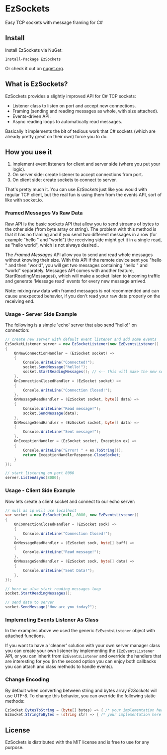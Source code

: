 # EzSockets
Easy TCP sockets with message framing for C#

## Install

Install EzSockets via NuGet:

```
Install-Package EzSockets
```

Or check it out on [nuget.org](https://www.nuget.org/packages/EzSockets/).


## What is EzSockets?

EzSockets provides a slightly improved API for C# TCP sockets:

- Listener class to listen on port and accept new connections.
- Framing (sending and reading messages as whole, with size attached).
- Events-driven API.
- Async reading loops to automatically read messages.

Basically it implements the bit of tedious work that C# sockets (which are already pretty great on their own) force you to do.

## How you use it

1. Implement event listeners for client and server side (where you put your logic).
2. On server side: create listener to accept connections from port.
3. On client side: create sockets to connect to server.

That's pretty much it. You can use *EzSockets* just like you would with regular TCP client, but the real fun is using them from the events API, sort of like with socket.io.

### Framed Messages Vs Raw Data

Raw API is the basic sockets API that allow you to send streams of bytes to the other side (from byte array or string). 
The problem with this method is that it has no framing and if you send two different messages in a row (for example "hello " and "world") the receiving side might get it in a single read, as "hello world", which is not always desired..

The *Framed Messages* API allow you to send and read whole messages without knowing their size. With this API if the remote device sent you "hello " and then "world", you will get two messages containing "hello " and "world" separately.
Messages API comes with another feature, StartReadingMessages(), which will make a socket listen to incoming traffic and generate 'Message read' events for every new message arrived.

Note: mixing raw data with framed messages is not recommended and can cause unexpected behavior, if you don't read your raw data properly on the receiving end. 


### Usage - Server Side Example

The following is a simple 'echo' server that also send "hello!" on connection:

```cs
// create new server with default event listener and add some events
EzSocketListener server = new EzSocketListener(new EzEventsListener()
{
	OnNewConnectionHandler = (EzSocket socket) => 
	{
		Console.WriteLine("Connected!");
		socket.SendMessage("hello!");
		socket.StartReadingMessages(); // <-- this will make the new socket listen to incoming messages and trigger events.
	},
	OnConnectionClosedHandler = (EzSocket socket) => 
	{
		Console.WriteLine("Connection Closed!");
	},
	OnMessageReadHandler = (EzSocket socket, byte[] data) => 
	{
		Console.WriteLine("Read message!");
		socket.SendMessage(data);
	},
	OnMessageSendHandler = (EzSocket socket, byte[] data) => 
	{
		Console.WriteLine("Sent message!");
	},
	OnExceptionHandler = (EzSocket socket, Exception ex) => 
	{
		Console.WriteLine("Error! " + ex.ToString());
		return ExceptionHandlerResponse.CloseSocket;
	}
});

// start listening on port 8080
server.ListenAsync(8080);
```


### Usage - Client Side Example

Now lets create a client socket and connect to our echo server:

```cs
// null as ip will use localhost
var socket = new EzSocket(null, 8080, new EzEventsListener()
{
	OnConnectionClosedHandler = (EzSocket sock) =>
	{
		Console.WriteLine("Connection Closed!");
	},
	OnMessageReadHandler = (EzSocket sock, byte[] buff) =>
	{
		Console.WriteLine("Read message!");
	},
	OnMessageSendHandler = (EzSocket sock, byte[] data) => 
	{
		Console.WriteLine("Sent Data!");
	},
});

// here we also start reading messages loop
socket.StartReadingMessages();

// send data to server
socket.SendMessage("How are you today?");
```

### Implemeting Events Listener As Class

In the examples above we used the generic `EzEventsListener` object with attached functions. 

If you want to have a 'cleaner' solution with your own server manager class you can create your own listener by implementing the ```IEzEventsListener``` API, or you can inherit from ```EzEventsListener``` and override the handlers that are interesting for you (in the second option you can enjoy both callbacks you can attach and class methods to handle events).

### Change Encoding

By default when converting between string and bytes array *EzSockets* will use UTF-8. To change this behavior, you can override the following static methods:

```cs
EzSocket.BytesToString = (byte[] bytes) => { /* your implementation here */ };
EzSocket.StringToBytes = (string str) => { /* your implementation here */ };
```

## License

EzSockets is distributed with the MIT license and is free to use for any purpose.